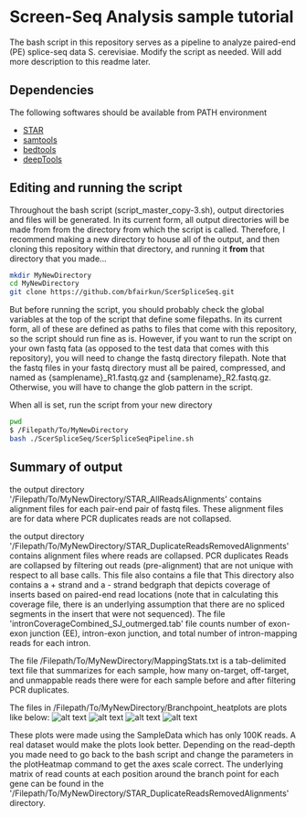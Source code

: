 # Screen-Seq Analysis sample tutorial

The bash script in this repository serves as a pipeline to analyze paired-end (PE) splice-seq data S. cerevisiae. Modify the script as needed. Will add more description to this readme later.

## Dependencies

The following softwares should be available from PATH environment
- [STAR](https://github.com/alexdobin/STAR)
- [samtools](http://samtools.sourceforge.net)
- [bedtools](http://bedtools.readthedocs.io/en/latest/#)
- [deepTools](http://deeptools.readthedocs.io/en/latest/)

## Editing and running the script

Throughout the bash script (script_master_copy-3.sh), output directories and files will be generated. In its current form, all output directories will be made from from the directory from which the script is called. Therefore, I recommend making a new directory to house all of the output, and then cloning this repository within that directory, and running it **from** that directory that you made...

```bash
mkdir MyNewDirectory
cd MyNewDirectory
git clone https://github.com/bfairkun/ScerSpliceSeq.git
```

But before running the script, you should probably check the global variables at the top of the script that define some filepaths. In its current form, all of these are defined as paths to files that come with this repository, so the script should run fine as is. However, if you want to run the script on your own fastq fata (as opposed to the test data that comes with this repository), you will need to change the fastq directory filepath. Note that the fastq files in your fastq directory must all be paired, compressed, and named as {samplename}\_R1.fastq.gz and {samplename}_R2.fastq.gz. Otherwise, you will have to change the glob pattern in the script.

When all is set, run the script from your new directory

```bash
pwd
$ /Filepath/To/MyNewDirectory
bash ./ScerSpliceSeq/ScerSpliceSeqPipeline.sh
```

## Summary of output

the output directory '/Filepath/To/MyNewDirectory/STAR_AllReadsAlignments' contains alignment files for each pair-end pair of fastq files. These alignment files are for data where PCR duplicates reads are not collapsed.

the  output directory '/Filepath/To/MyNewDirectory/STAR\_DuplicateReadsRemovedAlignments' contains alignment files where reads are collapsed. PCR duplicates Reads are collapsed by filtering out reads (pre-alignment) that are not unique with respect to all base calls. This file also contains a file that  This directory also contains a + strand and a - strand bedgraph that depicts coverage of inserts based on paired-end read locations (note that in calculating this coverage file, there is an underlying assumption that there are no spliced segments in the insert that were not sequenced). The file 'intronCoverageCombined\_SJ_outmerged.tab' file counts number of exon-exon junction (EE), intron-exon junction, and total number of intron-mapping reads for each intron.

The file /Filepath/To/MyNewDirectory/MappingStats.txt is a tab-delimited text file that summarizes for each sample, how many on-target, off-target, and unmappable reads there were for each sample before and after filtering PCR duplicates.

The files in /Filepath/To/MyNewDirectory/Branchpoint_heatplots are plots like below:
![alt text](./images/100K\_Subsampled.BranchPointAbsoluteMeanPeak.png)
![alt text](./images/100K\_Subsampled.BranchPointRelativeMeanCutoff.png)
![alt text](./images/100K\_Subsampled.TSSAbsoluteMeanPeak.png)
![alt text](./images/100K\_Subsampled.TSSRelativeMeanCutoff.png)

These plots were made using the SampleData which has only 100K reads. A real dataset would make the plots look better. Depending on the read-depth you made need to go back to the bash script and change the parameters in the plotHeatmap command to get the axes scale correct. The underlying matrix of read counts at each position around the branch point for each gene can be found in the '/Filepath/To/MyNewDirectory/STAR\_DuplicateReadsRemovedAlignments' directory. 

